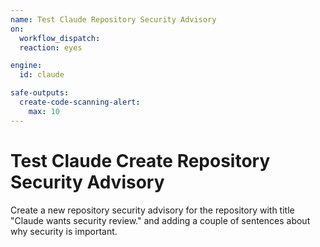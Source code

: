 ```yaml
---
name: Test Claude Repository Security Advisory
on:
  workflow_dispatch:
  reaction: eyes

engine: 
  id: claude

safe-outputs:
  create-code-scanning-alert:
    max: 10
---
```


# Test Claude Create Repository Security Advisory

Create a new repository security advisory for the repository with title "Claude wants security review." and adding a couple of sentences about why security is important.
